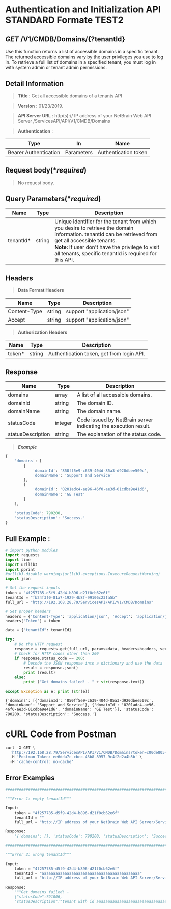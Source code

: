 
# Authentication and Initialization API STANDARD Formate TEST2

## ***GET*** /V1/CMDB/Domains/{?tenantId}
Use this function returns a list of accessible domains in a specific tenant. The returned accessible domains vary by the user privileges you use to log in. To retrieve a full list of domains in a specified tenant, you must log in with system admin or tenant admin permissions. 

## Detail Information

> **Title** : Get all accessible domains of a tenants API<br>

> **Version** : 01/23/2019.

> **API Server URL** : http(s):// IP address of your NetBrain Web API Server /ServicesAPI/API/V1/CMDB/Domains

> **Authentication** : 

|**Type**|**In**|**Name**|
|------|------|------|
|Bearer Authentication| Parameters | Authentication token | 

 ## Request body(****required***)

>No request body.

 ## Query Parameters(****required***)

|**Name**|**Type**|**Description**|
|------|------|------|
| tenantId* | string  | Unique identifier for the tenant from which you desire to retrieve the domain information. tenantId can be retrieved from get all accessible tenants.<br> **Note:** If user don't have the privilege to visit all tenants, specific tenantId is required for this API. |

 ## Headers

> **Data Format Headers**

|**Name**|**Type**|**Description**|
|------|------|------|
| Content-Type | string  | support "application/json" |
| Accept | string  | support "application/json" |

> **Authorization Headers**

|**Name**|**Type**|**Description**|
|------|------|------|
| token* | string  | Authentication token, get from login API. |

 ## Response

|**Name**|**Type**|**Description**|
|------|------|------|
|domains | array | A list of all accessible domains. |
|domainId| string | The domain ID.  |
|domainName| string | The domain name. |
|statusCode| integer | Code issued by NetBrain server indicating the execution result.  |
|statusDescription| string | The explanation of the status code. |

> ***Example***


```python
{
    'domains': [
        {
            'domainId': '850ff5e9-c639-404d-85a3-d920dbee509c', 
            'domainName': 'Support and Service'
        }, 
        {
            'domainId': '0201adc4-ae96-46f0-ae3d-01cdba9e41d6', 
            'domainName': 'GE Test'
        }
    ], 
    
    'statusCode': 790200, 
    'statusDescription': 'Success.'
}
```

 ## Full Example : 


```python
# import python modules 
import requests
import time
import urllib3
import pprint
#urllib3.disable_warnings(urllib3.exceptions.InsecureRequestWarning)
import json

# Set the request inputs
token = "4f257785-d5f9-42d4-b896-d21f0cb62e6f"
tenantId = "fb24f3f0-81a7-1929-4b8f-99106c23fa5b"
full_url = "http://192.168.28.79/ServicesAPI/API/V1/CMDB/Domains"

# Set proper headers
headers = {'Content-Type': 'application/json', 'Accept': 'application/json'}
headers["Token"] = token

data = {"tenantId": tenantId}

try:
    # Do the HTTP request
    response = requests.get(full_url, params=data, headers=headers, verify=False)
    # Check for HTTP codes other than 200
    if response.status_code == 200:
        # Decode the JSON response into a dictionary and use the data
        result = response.json()
        print (result)
    else:
        print ("Get domains failed! - " + str(response.text))

except Exception as e: print (str(e))
```

    {'domains': [{'domainId': '850ff5e9-c639-404d-85a3-d920dbee509c', 'domainName': 'Support and Service'}, {'domainId': '0201adc4-ae96-46f0-ae3d-01cdba9e41d6', 'domainName': 'GE Test'}], 'statusCode': 790200, 'statusDescription': 'Success.'}
    

# cURL Code from Postman


```python
curl -X GET \
  'http://192.168.28.79/ServicesAPI/API/V1/CMDB/Domains?token=c00de805-9210-44a9-9a26-f0c1e944ea36&tenantId=fb24f3f0-81a7-1929-4b8f-99106c23fa5b' \
  -H 'Postman-Token: ee6dda7c-cbcc-43b8-8957-9c4f2d2a4b5b' \
  -H 'cache-control: no-cache'
```

## Error Examples


```python
###################################################################################################################    

"""Error 1: empty tenantId"""

Input:
    token = "4f257785-d5f9-42d4-b896-d21f0cb62e6f"
    tenantId = ""
    full_url = "http://IP address of your NetBrain Web API Server/ServicesAPI/API/V1/CMDB/Domains"

Response:
    "{'domains': [], 'statusCode': 790200, 'statusDescription': 'Success.'}"

###################################################################################################################    

"""Error 2: wrong tenantId"""

Input:
    token = "4f257785-d5f9-42d4-b896-d21f0cb62e6f"
    tenantId = "aaaaaaaaaaaaaaaaaaaaaaaaaaaaaaaaaaaaaaaaaaa"
    full_url = "http://IP address of your NetBrain Web API Server/ServicesAPI/API/V1/CMDB/Domains"

Response:
    """Get domains failed! - 
    {"statusCode":791006,
    "statusDescription":"tenant with id aaaaaaaaaaaaaaaaaaaaaaaaaaaaaaaaaaaaaaaaaaa does not exist."}"""
```
